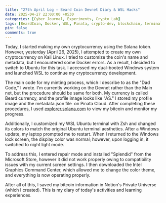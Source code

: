 ```yaml
---
title: "27th April Log – Beard Coin Devnet Diary & WSL Hacks"
date: 2025-04-27 22:00:00 +0530
categories: [Cyber Journal, Experiments, Crypto Lab]
tags: [BeardCoin, Docker, WSL, Pinata, crypto-dev, blockchain, terminal-tweaks, hacker-journal]
pin: false
comments: true
---
```

Today, I started making my own cryptocurrency using the Solana token. However, yesterday (April 26, 2025), I attempted to create my own cryptocurrency on Kali Linux. I tried to customize the coin's name and metadata, but I encountered some Docker errors. As a result, I decided to switch to Ubuntu for this task. I accessed my dual-booted Windows system and launched WSL to continue my cryptocurrency development.

The main code for my minting process, which I describe to as the "Dad Code," I wrote.  I'm currently working on the Devnet rather than the Main net, but the procedure should be same for both.  My currency is called Beard currency, and the profile image looks like "AS."  I stored my profile image and the metadata.json file  on Pinata Cloud.  After completing these procedures, I used [explorer.solana.com](https://explorer.solana.com/) to view my bitcoin and monitor my progress.

Additionally, I customized my WSL Ubuntu terminal with Zsh and changed its colors to match the original Ubuntu terminal aesthetics. After a Windows update, my laptop prompted me to restart. When I returned to the Windows lock screen, the display color was normal; however, upon logging in, it switched to night light mode. 

To address this, I entered repair mode and installed "Splendid" from the Microsoft Store, however it did not work properly owing to compatibility issues with my current screen settings.  I then downloaded the Intel Graphics Command Center, which allowed me to change the color theme, and everything is now operating properly.

After all of this, I saved my bitcoin information in Notion's Private Universe (which I created).  This is my diary of today's activities and learning experiences.
